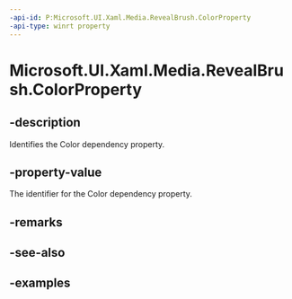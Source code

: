 ```yaml
---
-api-id: P:Microsoft.UI.Xaml.Media.RevealBrush.ColorProperty
-api-type: winrt property
---
```

<!-- Property syntax.
public DependencyProperty ColorProperty { get; }
-->

# Microsoft.UI.Xaml.Media.RevealBrush.ColorProperty


## -description

Identifies the Color dependency property.


## -property-value

The identifier for the Color dependency property.


## -remarks


## -see-also


## -examples


